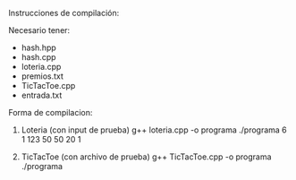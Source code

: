 Instrucciones de compilación:

Necesario tener:
- hash.hpp
- hash.cpp
- loteria.cpp
- premios.txt
- TicTacToe.cpp
- entrada.txt

Forma de compilacion:

1) Loteria (con input de prueba)
g++ loteria.cpp -o programa
./programa
6
1 123 50 50 20 1

2) TicTacToe (con archivo de prueba)
g++ TicTacToe.cpp -o programa
./programa
